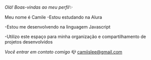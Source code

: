 *Olá! Boas-vindas ao meu perfil*✨

Meu nome é Camile
-Estou estudando na Alura 

-Estou me desenvolvendo na linguagem Javascript 

-Utilizo este espaço para minha organização e compartilhamento de projetos desenvolvidos


*Você entrar em contato comigo* 📪
camiislee@gmail.com
